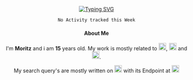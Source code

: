 <div align="center">  
  
[![Typing SVG](https://readme-typing-svg.herokuapp.com?font=Monaco&color=%23D3F5F7&size=29&center=true&vCenter=true&width=900&height=135&lines=Welcome;I'm+Moritz;I'm+15;I'm+from+Germany)](https://git.io/typing-svg)

<!--START_SECTION:waka-->
```text
No Activity tracked this Week
```
<!--END_SECTION:waka-->


#### About Me
I'm **Moritz** and i am **15** years old. My work is mostly related to 	<img src="https://img.shields.io/badge/docker-D3F5F7?style=for-the-badge&logo=docker&logoColor=red" height="20"/>, <img src="https://img.shields.io/badge/kotlin-D3F5F7?style=for-the-badge&logo=kotlin&logoColor=red" height="20"/> and <img src="https://img.shields.io/badge/Gradle-D3F5F7?style=for-the-badge&logo=Gradle&logoColor=red" height="20"/>.

My search query's are mostly written on <img src="https://img.shields.io/badge/Edge-D3F5F7?style=for-the-badge&logo=Microsoft-edge&logoColor=red" height="20"/> with its Endpoint at <img src="https://img.shields.io/badge/google-D3F5F7?style=for-the-badge&logo=google&logoColor=red" height="20"/>

</div>
  
